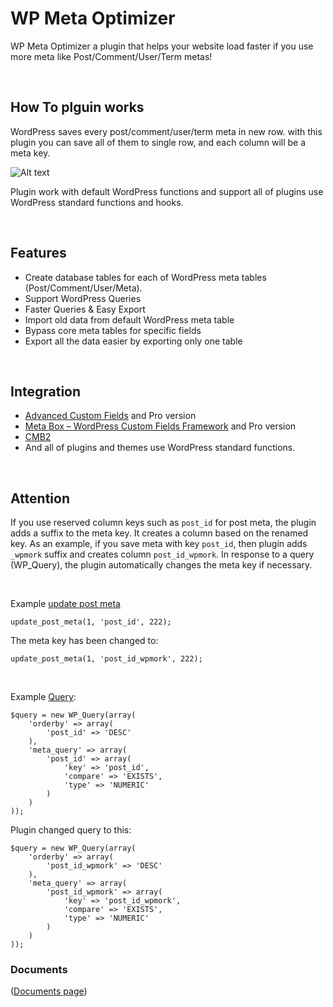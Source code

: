 # WP Meta Optimizer

WP Meta Optimizer a plugin that helps your website load faster if you use more meta like Post/Comment/User/Term metas!

&nbsp;
## How To plguin works
WordPress saves every post/comment/user/term meta in new row. with this plugin you can save all of them to single row, and each column will be a meta key.

![Alt text](https://user-images.githubusercontent.com/7957513/187703875-90395dd2-c088-4481-b8a8-c56e269e0da3.png "WP Meta Table Vs WPMO Table")

Plugin work with default WordPress functions and support all of plugins use WordPress standard functions and hooks.

&nbsp;
## Features
- Create database tables for each of WordPress meta tables (Post/Comment/User/Meta).
- Support WordPress Queries
- Faster Queries & Easy Export
- Import old data from default WordPress meta table
- Bypass core meta tables for specific fields
- Export all the data easier by exporting only one table

&nbsp;
## Integration
- [Advanced Custom Fields](https://wordpress.org/plugins/advanced-custom-fields/) and Pro version
- [Meta Box – WordPress Custom Fields Framework](https://wordpress.org/plugins/meta-box/) and Pro version
- [CMB2](https://wordpress.org/plugins/cmb2/)
- And all of plugins and themes use WordPress standard functions.

&nbsp;
## Attention
If you use reserved column keys such as `post_id` for post meta, the plugin adds a suffix to the meta key. It creates a column based on the renamed key. As an example, if you save meta with key `post_id`, then plugin adds `_wpmork` suffix and creates column `post_id_wpmork`. In response to a query (WP_Query), the plugin automatically changes the meta key if necessary.

&nbsp;

Example [update post meta](https://developer.wordpress.org/reference/functions/update_post_meta/)
```
update_post_meta(1, 'post_id', 222);
```
The meta key has been changed to:
```
update_post_meta(1, 'post_id_wpmork', 222);
```

&nbsp;

Example [Query](https://developer.wordpress.org/reference/classes/wp_query/#custom-field-post-meta-parameters):
```
$query = new WP_Query(array(
    'orderby' => array(
        'post_id' => 'DESC'
    ),
    'meta_query' => array(
        'post_id' => array(
            'key' => 'post_id',
            'compare' => 'EXISTS',
            'type' => 'NUMERIC'
        )
    )
));
```
Plugin changed query to this:
```
$query = new WP_Query(array(
    'orderby' => array(
        'post_id_wpmork' => 'DESC'
    ),
    'meta_query' => array(
        'post_id_wpmork' => array(
            'key' => 'post_id_wpmork',
            'compare' => 'EXISTS',
            'type' => 'NUMERIC'
        )
    )
));
```


### Documents
([Documents page](https://parsakafi.github.io/wp-meta-optimizer/))